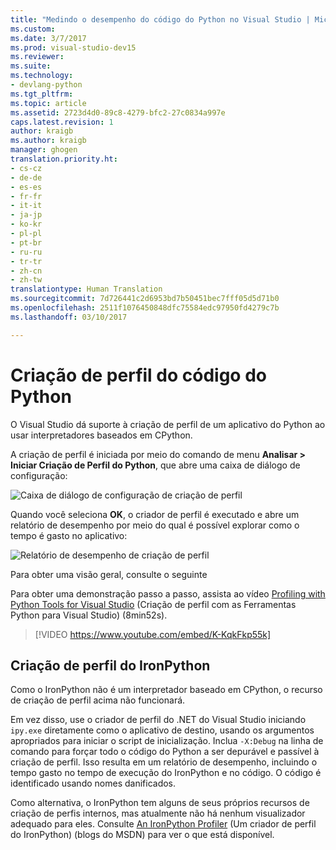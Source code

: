 ```yaml
---
title: "Medindo o desempenho do código do Python no Visual Studio | Microsoft Docs"
ms.custom: 
ms.date: 3/7/2017
ms.prod: visual-studio-dev15
ms.reviewer: 
ms.suite: 
ms.technology:
- devlang-python
ms.tgt_pltfrm: 
ms.topic: article
ms.assetid: 2723d4d0-89c8-4279-bfc2-27c0834a997e
caps.latest.revision: 1
author: kraigb
ms.author: kraigb
manager: ghogen
translation.priority.ht:
- cs-cz
- de-de
- es-es
- fr-fr
- it-it
- ja-jp
- ko-kr
- pl-pl
- pt-br
- ru-ru
- tr-tr
- zh-cn
- zh-tw
translationtype: Human Translation
ms.sourcegitcommit: 7d726441c2d6953bd7b50451bec7fff05d5d71b0
ms.openlocfilehash: 2511f1076450848dfc75584edc97950fd4279c7b
ms.lasthandoff: 03/10/2017

---
```


# <a name="profiling-python-code"></a>Criação de perfil do código do Python

O Visual Studio dá suporte à criação de perfil de um aplicativo do Python ao usar interpretadores baseados em CPython.

A criação de perfil é iniciada por meio do comando de menu **Analisar > Iniciar Criação de Perfil do Python**, que abre uma caixa de diálogo de configuração:

![Caixa de diálogo de configuração de criação de perfil](media/profiling-start.png)

Quando você seleciona **OK**, o criador de perfil é executado e abre um relatório de desempenho por meio do qual é possível explorar como o tempo é gasto no aplicativo:

![Relatório de desempenho de criação de perfil](media/profiling-results.png)

Para obter uma visão geral, consulte o seguinte

Para obter uma demonstração passo a passo, assista ao vídeo [Profiling with Python Tools for Visual Studio](http://www.youtube.com/watch?v=K-KqkFkp55k) (Criação de perfil com as Ferramentas Python para Visual Studio) (8min52s).

> [!VIDEO https://www.youtube.com/embed/K-KqkFkp55k]

## <a name="profiling-for-ironpython"></a>Criação de perfil do IronPython

Como o IronPython não é um interpretador baseado em CPython, o recurso de criação de perfil acima não funcionará.

Em vez disso, use o criador de perfil do .NET do Visual Studio iniciando `ipy.exe` diretamente como o aplicativo de destino, usando os argumentos apropriados para iniciar o script de inicialização. Inclua `-X:Debug` na linha de comando para forçar todo o código do Python a ser depurável e passível à criação de perfil. Isso resulta em um relatório de desempenho, incluindo o tempo gasto no tempo de execução do IronPython e no código. O código é identificado usando nomes danificados.

Como alternativa, o IronPython tem alguns de seus próprios recursos de criação de perfis internos, mas atualmente não há nenhum visualizador adequado para eles. Consulte [An IronPython Profiler](http://blogs.msdn.com/b/curth/archive/2009/03/29/an-ironpython-profiler.aspx) (Um criador de perfil do IronPython) (blogs do MSDN) para ver o que está disponível.
